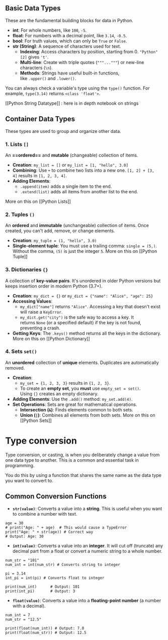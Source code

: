 ## Basic Data Types
These are the fundamental building blocks for data in Python.

- **int**: For whole numbers, like `100`, `-5`.
- **float**: For numbers with a decimal point, like `3.14`, `-0.5`.
- **bool**: For truth values, which can only be `True` or `False`.
- **str (String)**: A sequence of characters used for text.
	- **Indexing**: Access characters by position, starting from 0. `"Python"[2]` gives `'t'`.
	- **Multi-line**: Create with triple quotes (`"""..."""`) or new-line characters (`\n`).
	- **Methods**: Strings have useful built-in functions, like `.upper()` and `.lower()`.

You can always check a variable's type using the `type()` function. For example, `type(3.14)` returns `<class 'float'>`.

[[Python String Datatype]] : here is in depth notebook on strings

## Container Data Types

These types are used to group and organize other data.

### 1. Lists `[]`
An **==ordered==** and **mutable** (changeable) collection of items.

- **Creation**: `my_list = []` or `my_list = [1, "hello", 3.0]`
- **Combining**: Use `+` to combine two lists into a new one. `[1, 2] + [3, 4]` results in `[1, 2, 3, 4]`.
- **Adding Elements**:
    - `.append(item)` adds a single item to the end.
    - `.extend(list)` adds all items from another list to the end.

More on this on [[Python Lists]]

### 2. Tuples `()`

An **ordered** and **immutable** (unchangeable) collection of items. Once created, you can't add, remove, or change elements.

- **Creation**: `my_tuple = (1, "hello", 3.0)`
- **Single-element tuple**: You must use a trailing comma: `single = (5,)`. Without the comma, `(5)` is just the integer `5`.
More on this on [[Python Tuple]]




### 3. Dictionaries `{}`
A collection of **key-value pairs**. It's unordered in older Python versions but keeps insertion order in modern Python (3.7+).
- **Creation**: `my_dict = {}` or `my_dict = {"name": "Alice", "age": 25}`
- **Accessing Values**:
	- `my_dict["name"]` returns `"Alice"`. Accessing a key that doesn't exist will raise a `KeyError`.
	- `my_dict.get("city")` is the safe way to access a key. It returns `None` (or a specified default) if the key is not found, preventing a crash.
- **Getting Keys**: The `.keys()` method returns all the keys in the dictionary.
More on this on [[Python Dictionary]]

### 4. Sets `set()`

An **unordered** collection of **unique** elements. Duplicates are automatically removed.
- **Creation**:
	- `my_set = {1, 2, 3, 3}` results in `{1, 2, 3}`.
	- To create an **empty set**, you **must** use `empty_set = set()`. Using `{}` creates an empty dictionary.
- **Adding Elements**: Use the `.add()` method: `my_set.add(4)`.
- **Set Operations**: Sets are great for mathematical operations.
	- **Intersection (`&`)**: Finds elements common to both sets.
	- **Union (`|`)**: Combines all elements from both sets.
More on this on [[Python Sets]]
# Type conversion
Type conversion, or casting, is when you deliberately change a value from one data type to another. This is a common and essential task in programming.

You do this by using a function that shares the same name as the data type you want to convert to.
## Common Conversion Functions

- **`str(value)`**: Converts a value into a **string**. This is useful when you want to combine a number with text.

```
age = 30
# print("Age: " + age)  # This would cause a TypeError
print("Age: " + str(age)) # Correct way
# Output: Age: 30
```

- **`int(value)`**: Converts a value into an **integer**. It will cut off (truncate) any decimal part from a float or convert a numeric string to a whole number.

```
num_str = "101"
num_int = int(num_str) # Converts string to integer

pi = 3.14
int_pi = int(pi) # Converts float to integer

print(num_int)      # Output: 101
print(int_pi)       # Output: 3
```

- **`float(value)`**: Converts a value into a **floating-point number** (a number with a decimal).

```
num_int = 7
num_str = "12.5"

print(float(num_int)) # Output: 7.0
print(float(num_str)) # Output: 12.5
```